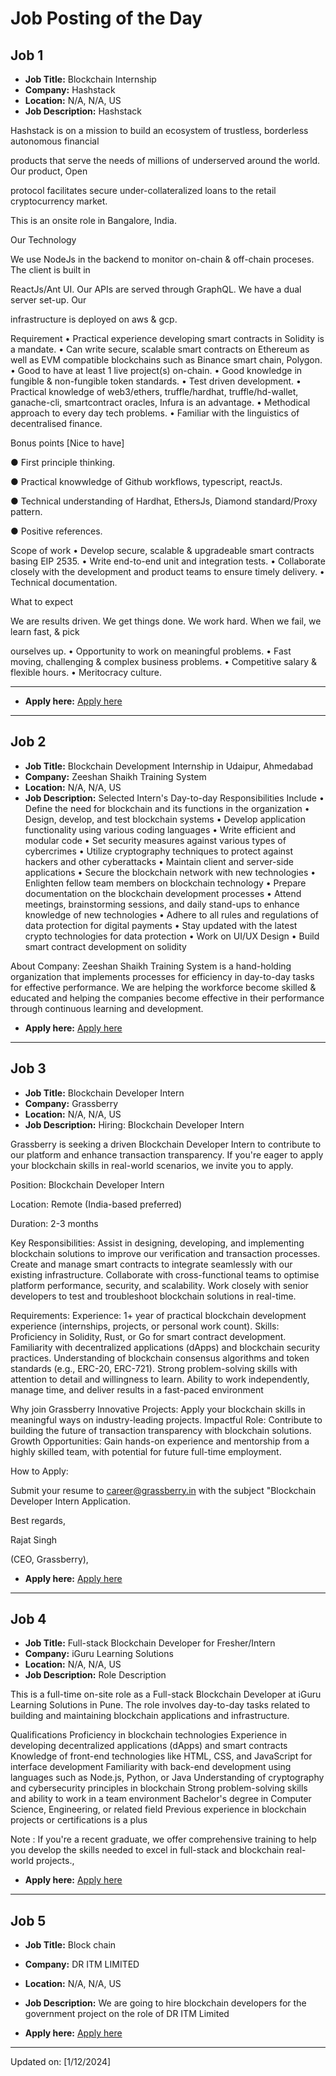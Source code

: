 # Job Posting of the Day

<!-- #job -->

## Job 1

- **Job Title:** Blockchain Internship
- **Company:** Hashstack
- **Location:** N/A, N/A, US
- **Job Description:** Hashstack

Hashstack is on a mission to build an ecosystem of trustless, borderless autonomous financial

products that serve the needs of millions of underserved around the world. Our product, Open

protocol facilitates secure under-collateralized loans to the retail cryptocurrency market.

This is an onsite role in Bangalore, India.

Our Technology

We use NodeJs in the backend to monitor on-chain & off-chain proceses. The client is built in

ReactJs/Ant UI. Our APIs are served through GraphQL. We have a dual server set-up. Our

infrastructure is deployed on aws & gcp.

Requirement
• Practical experience developing smart contracts in Solidity is a mandate.
• Can write secure, scalable smart contracts on Ethereum as well as EVM compatible
blockchains such as Binance smart chain, Polygon.
• Good to have at least 1 live project(s) on-chain.
• Good knowledge in fungible & non-fungible token standards.
• Test driven development.
• Practical knowledge of web3/ethers, truffle/hardhat, truffle/hd-wallet, ganache-cli,
smartcontract oracles, Infura is an advantage.
• Methodical approach to every day tech problems.
• Familiar with the linguistics of decentralised finance.

Bonus points [Nice to have]

● First principle thinking.

● Practical knowwledge of Github workflows, typescript, reactJs.

● Technical understanding of Hardhat, EthersJs, Diamond standard/Proxy pattern.

● Positive references.

Scope of work
• Develop secure, scalable & upgradeable smart contracts basing EIP 2535.
• Write end-to-end unit and integration tests.
• Collaborate closely with the development and product teams to ensure timely delivery.
• Technical documentation.

What to expect

We are results driven. We get things done. We work hard. When we fail, we learn fast, & pick

ourselves up.
• Opportunity to work on meaningful problems.
• Fast moving, challenging & complex business problems.
• Competitive salary & flexible hours.
• Meritocracy culture.
__________________________

- **Apply here:** [Apply here](https://wellfound.com/jobs/2395210-blockchain-internship?utm_campaign=google_jobs_apply&utm_source=google_jobs_apply&utm_medium=organic)

---

## Job 2

- **Job Title:** Blockchain Development Internship in Udaipur, Ahmedabad
- **Company:** Zeeshan Shaikh Training System
- **Location:** N/A, N/A, US
- **Job Description:** Selected Intern's Day-to-day Responsibilities Include
• Define the need for blockchain and its functions in the organization
• Design, develop, and test blockchain systems
• Develop application functionality using various coding languages
• Write efficient and modular code
• Set security measures against various types of cybercrimes
• Utilize cryptography techniques to protect against hackers and other cyberattacks
• Maintain client and server-side applications
• Secure the blockchain network with new technologies
• Enlighten fellow team members on blockchain technology
• Prepare documentation on the blockchain development processes
• Attend meetings, brainstorming sessions, and daily stand-ups to enhance knowledge of new technologies
• Adhere to all rules and regulations of data protection for digital payments
• Stay updated with the latest crypto technologies for data protection
• Work on UI/UX Design
• Build smart contract development on solidity

About Company: Zeeshan Shaikh Training System is a hand-holding organization that implements processes for efficiency in day-to-day tasks for effective performance. We are helping the workforce become skilled & educated and helping the companies become effective in their performance through continuous learning and development.

- **Apply here:** [Apply here](https://in.linkedin.com/jobs/view/blockchain-development-internship-in-udaipur-ahmedabad-at-zeeshan-shaikh-training-system-4066895022?utm_campaign=google_jobs_apply&utm_source=google_jobs_apply&utm_medium=organic)

---

## Job 3

- **Job Title:** Blockchain Developer Intern
- **Company:** Grassberry
- **Location:** N/A, N/A, US
- **Job Description:** Hiring: Blockchain Developer Intern

Grassberry is seeking a driven Blockchain Developer Intern to contribute to our platform and enhance transaction transparency. If you're eager to apply your blockchain skills in real-world scenarios, we invite you to apply.

Position: Blockchain Developer Intern

Location: Remote (India-based preferred)

Duration: 2-3 months

Key Responsibilities:
Assist in designing, developing, and implementing blockchain solutions to improve our verification and transaction processes.
Create and manage smart contracts to integrate seamlessly with our existing infrastructure.
Collaborate with cross-functional teams to optimise platform performance, security, and scalability.
Work closely with senior developers to test and troubleshoot blockchain solutions in real-time.

Requirements:
Experience: 1+ year of practical blockchain development experience (internships, projects, or personal work count).
Skills: Proficiency in Solidity, Rust, or Go for smart contract development.
Familiarity with decentralized applications (dApps) and blockchain security practices.
Understanding of blockchain consensus algorithms and token standards (e.g., ERC-20, ERC-721).
Strong problem-solving skills with attention to detail and willingness to learn.
Ability to work independently, manage time, and deliver results in a fast-paced environment

Why join Grassberry
Innovative Projects: Apply your blockchain skills in meaningful ways on industry-leading projects.
Impactful Role: Contribute to building the future of transaction transparency with blockchain solutions.
Growth Opportunities: Gain hands-on experience and mentorship from a highly skilled team, with potential for future full-time employment.

How to Apply:

Submit your resume to career@grassberry.in with the subject "Blockchain Developer Intern Application.

Best regards,

Rajat Singh

(CEO, Grassberry),

- **Apply here:** [Apply here](https://www.shine.com/jobs/blockchain-developer-intern/grassberry/15873041?utm_campaign=google_jobs_apply&utm_source=google_jobs_apply&utm_medium=organic)

---

## Job 4

- **Job Title:** Full-stack Blockchain Developer for Fresher/Intern
- **Company:** iGuru Learning Solutions
- **Location:** N/A, N/A, US
- **Job Description:** Role Description

This is a full-time on-site role as a Full-stack Blockchain Developer at iGuru Learning Solutions in Pune. The role involves day-to-day tasks related to building and maintaining blockchain applications and infrastructure.

Qualifications
Proficiency in blockchain technologies
Experience in developing decentralized applications (dApps) and smart contracts
Knowledge of front-end technologies like HTML, CSS, and JavaScript for interface development
Familiarity with back-end development using languages such as Node.js, Python, or Java
Understanding of cryptography and cybersecurity principles in blockchain
Strong problem-solving skills and ability to work in a team environment
Bachelor's degree in Computer Science, Engineering, or related field
Previous experience in blockchain projects or certifications is a plus

Note : If you're a recent graduate, we offer comprehensive training to help you develop the skills needed to excel in full-stack and blockchain real-world projects.,

- **Apply here:** [Apply here](https://www.shine.com/jobs/full-stack-blockchain-developer-for-fresher-intern/iguru-learning-solutions/15894464?utm_campaign=google_jobs_apply&utm_source=google_jobs_apply&utm_medium=organic)

---

## Job 5

- **Job Title:** Block chain
- **Company:** DR ITM LIMITED
- **Location:** N/A, N/A, US
- **Job Description:** We are going to hire blockchain developers for the government project on the role of DR ITM Limited

- **Apply here:** [Apply here](https://cutshort.io/job/Block-chain-Jaipur-DR-ITM-LIMITED-oryMcylk?utm_campaign=google_jobs_apply&utm_source=google_jobs_apply&utm_medium=organic)

---


Updated on: [1/12/2024]
<!-- #jobEnd -->